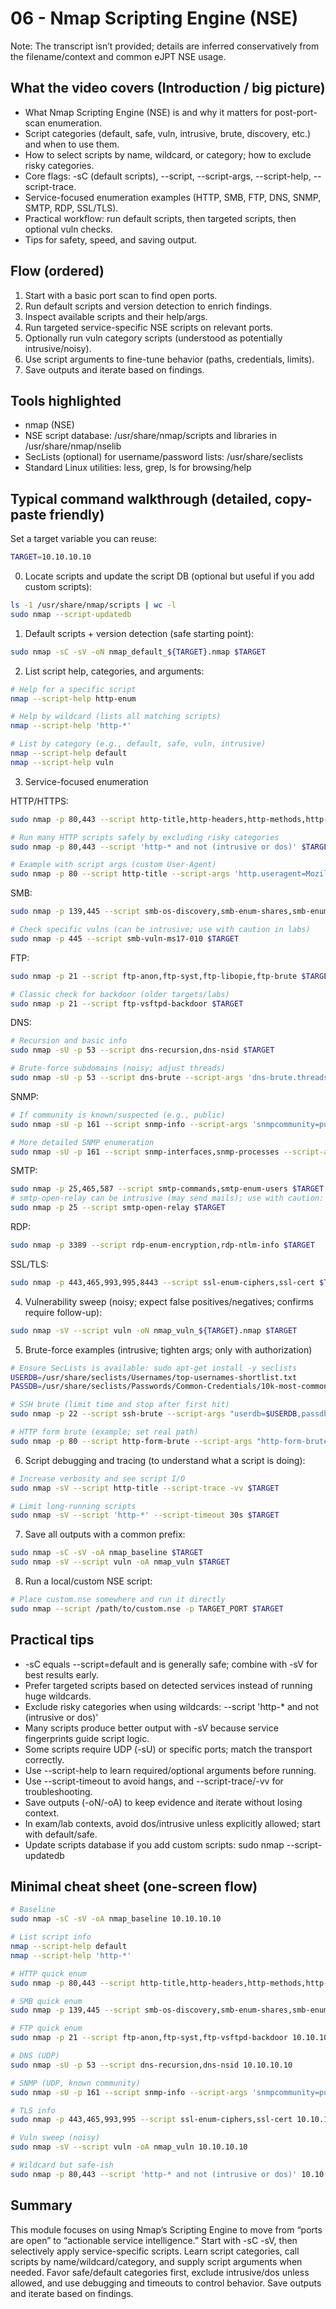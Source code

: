 # 06 - Nmap Scripting Engine (NSE)

Note: The transcript isn’t provided; details are inferred conservatively from the filename/context and common eJPT NSE usage.

## What the video covers (Introduction / big picture)
- What Nmap Scripting Engine (NSE) is and why it matters for post-port-scan enumeration.
- Script categories (default, safe, vuln, intrusive, brute, discovery, etc.) and when to use them.
- How to select scripts by name, wildcard, or category; how to exclude risky categories.
- Core flags: -sC (default scripts), --script, --script-args, --script-help, --script-trace.
- Service-focused enumeration examples (HTTP, SMB, FTP, DNS, SNMP, SMTP, RDP, SSL/TLS).
- Practical workflow: run default scripts, then targeted scripts, then optional vuln checks.
- Tips for safety, speed, and saving output.

## Flow (ordered)
1. Start with a basic port scan to find open ports.
2. Run default scripts and version detection to enrich findings.
3. Inspect available scripts and their help/args.
4. Run targeted service-specific NSE scripts on relevant ports.
5. Optionally run vuln category scripts (understood as potentially intrusive/noisy).
6. Use script arguments to fine-tune behavior (paths, credentials, limits).
7. Save outputs and iterate based on findings.

## Tools highlighted
- nmap (NSE)
- NSE script database: /usr/share/nmap/scripts and libraries in /usr/share/nmap/nselib
- SecLists (optional) for username/password lists: /usr/share/seclists
- Standard Linux utilities: less, grep, ls for browsing/help

## Typical command walkthrough (detailed, copy-paste friendly)

Set a target variable you can reuse:
```bash
TARGET=10.10.10.10
```

0) Locate scripts and update the script DB (optional but useful if you add custom scripts):
```bash
ls -1 /usr/share/nmap/scripts | wc -l
sudo nmap --script-updatedb
```

1) Default scripts + version detection (safe starting point):
```bash
sudo nmap -sC -sV -oN nmap_default_${TARGET}.nmap $TARGET
```

2) List script help, categories, and arguments:
```bash
# Help for a specific script
nmap --script-help http-enum

# Help by wildcard (lists all matching scripts)
nmap --script-help 'http-*'

# List by category (e.g., default, safe, vuln, intrusive)
nmap --script-help default
nmap --script-help vuln
```

3) Service-focused enumeration

HTTP/HTTPS:
```bash
sudo nmap -p 80,443 --script http-title,http-headers,http-methods,http-robots.txt,http-enum $TARGET

# Run many HTTP scripts safely by excluding risky categories
sudo nmap -p 80,443 --script 'http-* and not (intrusive or dos)' $TARGET

# Example with script args (custom User-Agent)
sudo nmap -p 80 --script http-title --script-args 'http.useragent=Mozilla/5.0' $TARGET
```

SMB:
```bash
sudo nmap -p 139,445 --script smb-os-discovery,smb-enum-shares,smb-enum-users,smb2-time,smb2-capabilities $TARGET

# Check specific vulns (can be intrusive; use with caution in labs)
sudo nmap -p 445 --script smb-vuln-ms17-010 $TARGET
```

FTP:
```bash
sudo nmap -p 21 --script ftp-anon,ftp-syst,ftp-libopie,ftp-brute $TARGET

# Classic check for backdoor (older targets/labs)
sudo nmap -p 21 --script ftp-vsftpd-backdoor $TARGET
```

DNS:
```bash
# Recursion and basic info
sudo nmap -sU -p 53 --script dns-recursion,dns-nsid $TARGET

# Brute-force subdomains (noisy; adjust threads)
sudo nmap -sU -p 53 --script dns-brute --script-args 'dns-brute.threads=10' $TARGET
```

SNMP:
```bash
# If community is known/suspected (e.g., public)
sudo nmap -sU -p 161 --script snmp-info --script-args 'snmpcommunity=public' $TARGET

# More detailed SNMP enumeration
sudo nmap -sU -p 161 --script snmp-interfaces,snmp-processes --script-args 'snmpcommunity=public' $TARGET
```

SMTP:
```bash
sudo nmap -p 25,465,587 --script smtp-commands,smtp-enum-users $TARGET
# smtp-open-relay can be intrusive (may send mails); use with caution:
sudo nmap -p 25 --script smtp-open-relay $TARGET
```

RDP:
```bash
sudo nmap -p 3389 --script rdp-enum-encryption,rdp-ntlm-info $TARGET
```

SSL/TLS:
```bash
sudo nmap -p 443,465,993,995,8443 --script ssl-enum-ciphers,ssl-cert $TARGET
```

4) Vulnerability sweep (noisy; expect false positives/negatives; confirms require follow-up):
```bash
sudo nmap -sV --script vuln -oN nmap_vuln_${TARGET}.nmap $TARGET
```

5) Brute-force examples (intrusive; tighten args; only with authorization)
```bash
# Ensure SecLists is available: sudo apt-get install -y seclists
USERDB=/usr/share/seclists/Usernames/top-usernames-shortlist.txt
PASSDB=/usr/share/seclists/Passwords/Common-Credentials/10k-most-common.txt

# SSH brute (limit time and stop after first hit)
sudo nmap -p 22 --script ssh-brute --script-args "userdb=$USERDB,passdb=$PASSDB,unpwdb.timelimit=5m,brute.firstOnly=true" $TARGET

# HTTP form brute (example; set real path)
sudo nmap -p 80 --script http-form-brute --script-args "http-form-brute.path=/admin/login,userdb=$USERDB,passdb=$PASSDB,brute.firstOnly=true" $TARGET
```

6) Script debugging and tracing (to understand what a script is doing):
```bash
# Increase verbosity and see script I/O
sudo nmap -sV --script http-title --script-trace -vv $TARGET

# Limit long-running scripts
sudo nmap -sV --script 'http-*' --script-timeout 30s $TARGET
```

7) Save all outputs with a common prefix:
```bash
sudo nmap -sC -sV -oA nmap_baseline $TARGET
sudo nmap -sV --script vuln -oA nmap_vuln $TARGET
```

8) Run a local/custom NSE script:
```bash
# Place custom.nse somewhere and run it directly
sudo nmap --script /path/to/custom.nse -p TARGET_PORT $TARGET
```

## Practical tips
- -sC equals --script=default and is generally safe; combine with -sV for best results early.
- Prefer targeted scripts based on detected services instead of running huge wildcards.
- Exclude risky categories when using wildcards: --script 'http-* and not (intrusive or dos)'
- Many scripts produce better output with -sV because service fingerprints guide script logic.
- Some scripts require UDP (-sU) or specific ports; match the transport correctly.
- Use --script-help to learn required/optional arguments before running.
- Use --script-timeout to avoid hangs, and --script-trace/-vv for troubleshooting.
- Save outputs (-oN/-oA) to keep evidence and iterate without losing context.
- In exam/lab contexts, avoid dos/intrusive unless explicitly allowed; start with default/safe.
- Update scripts database if you add custom scripts: sudo nmap --script-updatedb

## Minimal cheat sheet (one-screen flow)
```bash
# Baseline
sudo nmap -sC -sV -oA nmap_baseline 10.10.10.10

# List script info
nmap --script-help default
nmap --script-help 'http-*'

# HTTP quick enum
sudo nmap -p 80,443 --script http-title,http-headers,http-methods,http-robots.txt,http-enum 10.10.10.10

# SMB quick enum
sudo nmap -p 139,445 --script smb-os-discovery,smb-enum-shares,smb-enum-users 10.10.10.10

# FTP quick enum
sudo nmap -p 21 --script ftp-anon,ftp-syst,ftp-vsftpd-backdoor 10.10.10.10

# DNS (UDP)
sudo nmap -sU -p 53 --script dns-recursion,dns-nsid 10.10.10.10

# SNMP (UDP, known community)
sudo nmap -sU -p 161 --script snmp-info --script-args 'snmpcommunity=public' 10.10.10.10

# TLS info
sudo nmap -p 443,465,993,995 --script ssl-enum-ciphers,ssl-cert 10.10.10.10

# Vuln sweep (noisy)
sudo nmap -sV --script vuln -oA nmap_vuln 10.10.10.10

# Wildcard but safe-ish
sudo nmap -p 80,443 --script 'http-* and not (intrusive or dos)' 10.10.10.10
```

## Summary
This module focuses on using Nmap’s Scripting Engine to move from “ports are open” to “actionable service intelligence.” Start with -sC -sV, then selectively apply service-specific scripts. Learn script categories, call scripts by name/wildcard/category, and supply script arguments when needed. Favor safe/default categories first, exclude intrusive/dos unless allowed, and use debugging and timeouts to control behavior. Save outputs and iterate based on findings.